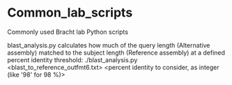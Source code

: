 # Common_lab_scripts
Commonly used Bracht lab Python scripts


blast_analysis.py calculates how much of the query length (Alternative assembly) matched to the subject length (Reference assembly) at a defined percent identity threshold:
./blast_analysis.py <query fasta> <blast_to_reference_outfmt6.txt> <percent identity to consider, as integer (like '98' for 98 %)>
